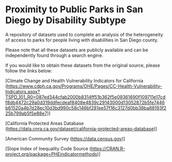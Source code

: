 # Proximity to Public Parks in San Diego by Disability Subtype
A repository of datasets used to complete an analysis of the heterogeneity of access to parks for people living with disabilities in San Diego county.

Please note that all these datasets are publicly available and can be independently found through a search engine.

If you would like to obtain these datasets from the original source, please follow the links below:

[Climate Change and Health Vulnerability Indicators for California (https://www.cdph.ca.gov/Programs/OHE/Pages/CC-Health-Vulnerability-Indicators.aspx?TSPD_101_R0=087ed344cfab2000b8314ff51b362f5e09361690f109711e17cdf8db4472c29a0d319ddfecdeaf8408e4839c29143000d13052872b5fe7446b61520a4b7d28ec10d3bd990c58c146bf281ee57f16c3127d0bb38ba88193f225b799ab5f5e88e7)]

[California Protected Areas Database (https://data.cnra.ca.gov/dataset/california-protected-areas-database)]

[American Community Survey (https://data.census.gov)]

[Slope Index of Inequality Code Source (https://CRAN.R-project.org/package=PHEindicatormethods)]
